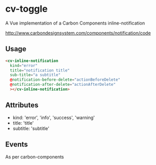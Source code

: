 # cv-toggle

A Vue implementation of a Carbon Components inline-notification

http://www.carbondesignsystem.com/components/notification/code

## Usage

```html
<cv-inline-notification
  kind="error"
  title="notification title"
  sub-title="a subtitle"
  @notification-before-delete="actionBeforeDelete"
  @notification-after-delete="actionAfterDelete"
  ></cv-inline-notification>
```

## Attributes

- kind: 'error', 'info', 'success', 'warning'
- title: 'title'
- subtitle: 'subtitle'

## Events

As per carbon-components
